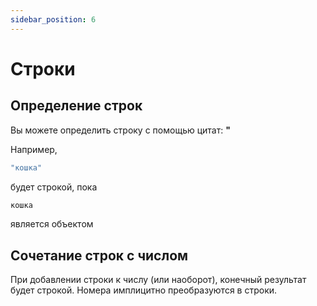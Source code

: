 ```yaml
---
sidebar_position: 6
---
```


# Строки


## Определение строк

Вы можете определить строку с помощью цитат: **"**

Например,

```jsx
"кошка"
```
будет строкой, пока

```jsx
кошка
```
является объектом


## Сочетание строк с числом

При добавлении строки к числу (или наоборот), конечный результат будет строкой. Номера имплицитно преобразуются в строки. 
